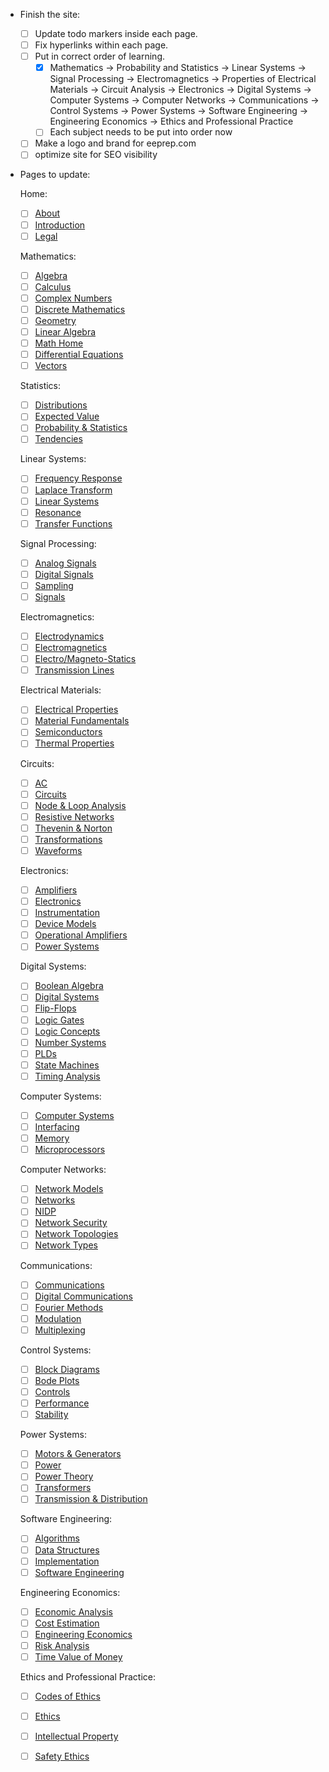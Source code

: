 - Finish the site:
  - [ ] Update todo markers inside each page.
  - [ ] Fix hyperlinks within each page.
  - [ ] Put in correct order of learning.
    - [x] Mathematics -> Probability and Statistics -> Linear Systems -> Signal Processing -> Electromagnetics -> Properties of Electrical Materials -> Circuit Analysis -> Electronics -> Digital Systems -> Computer Systems -> Computer Networks -> Communications -> Control Systems -> Power Systems -> Software Engineering -> Engineering Economics -> Ethics and Professional Practice
    - [ ] Each subject needs to be put into order now

  - [ ] Make a logo and brand for eeprep.com
  - [ ] optimize site for SEO visibility

- Pages to update:

  Home:
  - [ ] [About](./Topics/Home/About.html)
  - [ ] [Introduction](./Topics/Home/Introduction.html)
  - [ ] [Legal](./Topics/Home/Legal.html)

  Mathematics:
  - [ ] [Algebra](./Topics/Math/Algebra.html)
  - [ ] [Calculus](./Topics/Math/Calculus.html)
  - [ ] [Complex Numbers](./Topics/Math/ComplexNumbers.html)
  - [ ] [Discrete Mathematics](./Topics/Math/Discrete.html)
  - [ ] [Geometry](./Topics/Math/Geometry.html)
  - [ ] [Linear Algebra](./Topics/Math/LinearAlgebra.html)
  - [ ] [Math Home](./Topics/Math/Math.html)
  - [ ] [Differential Equations](./Topics/Math/ODEs.html)
  - [ ] [Vectors](./Topics/Math/Vectors.html)

  Statistics:
  - [ ] [Distributions](./Topics/ProbabilityStatistics/Distributions.html)
  - [ ] [Expected Value](./Topics/ProbabilityStatistics/ExpectedValue.html)
  - [ ] [Probability & Statistics](./Topics/ProbabilityStatistics/ProbStats.html)
  - [ ] [Tendencies](./Topics/ProbabilityStatistics/Tendencies.html)

  Linear Systems:
  - [ ] [Frequency Response](./Topics/LinearSystems/FrequencyResponse.html)
  - [ ] [Laplace Transform](./Topics/LinearSystems/Laplace.html)
  - [ ] [Linear Systems](./Topics/LinearSystems/LinearSystems.html)
  - [ ] [Resonance](./Topics/LinearSystems/Resonance.html)
  - [ ] [Transfer Functions](./Topics/LinearSystems/TFs.html)

  Signal Processing:
  - [ ] [Analog Signals](./Topics/Signals/Analog.html)
  - [ ] [Digital Signals](./Topics/Signals/Digital.html)
  - [ ] [Sampling](./Topics/Signals/Sampling.html)
  - [ ] [Signals](./Topics/Signals/Signals.html)

  Electromagnetics:
  - [ ] [Electrodynamics](./Topics/Electromagnetics/Electrodynamics.html)
  - [ ] [Electromagnetics](./Topics/Electromagnetics/Electromagnetics.html)
  - [ ] [Electro/Magneto-Statics](./Topics/Electromagnetics/ElectroMagnetoStatics.html)
  - [ ] [Transmission Lines](./Topics/Electromagnetics/TransmissionLines.html)

  Electrical Materials:
  - [ ] [Electrical Properties](./Topics/ElectricalMaterials/Electrical.html)
  - [ ] [Material Fundamentals](./Topics/ElectricalMaterials/Materials.html)
  - [ ] [Semiconductors](./Topics/ElectricalMaterials/Semiconductors.html)
  - [ ] [Thermal Properties](./Topics/ElectricalMaterials/Thermal.html)

  Circuits:
  - [ ] [AC](./Topics/Circuits/AC.html)
  - [ ] [Circuits](./Topics/Circuits/Circuits.html)
  - [ ] [Node & Loop Analysis](./Topics/Circuits/nodeLoop.html)
  - [ ] [Resistive Networks](./Topics/Circuits/ResistiveNetworks.html)
  - [ ] [Thevenin & Norton](./Topics/Circuits/TheveninNorton.html)
  - [ ] [Transformations](./Topics/Circuits/Transformations.html)
  - [ ] [Waveforms](./Topics/Circuits/Waveforms.html)

  Electronics:
  - [ ] [Amplifiers](./Topics/Electronics/Amplifiers.html)
  - [ ] [Electronics](./Topics/Electronics/Electronics.html)
  - [ ] [Instrumentation](./Topics/Electronics/Instrumentation.html)
  - [ ] [Device Models](./Topics/Electronics/Models.html)
  - [ ] [Operational Amplifiers](./Topics/Electronics/OpAmps.html)
  - [ ] [Power Systems](./Topics/Electronics/PowerSystems.html)

  Digital Systems:
  - [ ] [Boolean Algebra](./Topics/DigitalSystems/Boolean.html)
  - [ ] [Digital Systems](./Topics/DigitalSystems/DigitalSystems.html)
  - [ ] [Flip-Flops](./Topics/DigitalSystems/FlipFlops.html)
  - [ ] [Logic Gates](./Topics/DigitalSystems/Gates.html)
  - [ ] [Logic Concepts](./Topics/DigitalSystems/Logic.html)
  - [ ] [Number Systems](./Topics/DigitalSystems/Numbers.html)
  - [ ] [PLDs](./Topics/DigitalSystems/PLDs.html)
  - [ ] [State Machines](./Topics/DigitalSystems/StateMachines.html)
  - [ ] [Timing Analysis](./Topics/DigitalSystems/Timing.html)

  Computer Systems:
  - [ ] [Computer Systems](./Topics/ComputerSystems/ComputerSystems.html)
  - [ ] [Interfacing](./Topics/ComputerSystems/Interfacing.html)
  - [ ] [Memory](./Topics/ComputerSystems/Memory.html)
  - [ ] [Microprocessors](./Topics/ComputerSystems/Microprocessors.html)

  Computer Networks:
  - [ ] [Network Models](./Topics/Networks/Models.html)
  - [ ] [Networks](./Topics/Networks/Networks.html)
  - [ ] [NIDP](./Topics/Networks/NIDP.html)
  - [ ] [Network Security](./Topics/Networks/Security.html)
  - [ ] [Network Topologies](./Topics/Networks/Topologies.html)
  - [ ] [Network Types](./Topics/Networks/Types.html)

  Communications:
  - [ ] [Communications](./Topics/Communications/Communications.html)
  - [ ] [Digital Communications](./Topics/Communications/DigitalComms.html)
  - [ ] [Fourier Methods](./Topics/Communications/Fourier.html)
  - [ ] [Modulation](./Topics/Communications/Modulation.html)
  - [ ] [Multiplexing](./Topics/Communications/Multiplexing.html)

  Control Systems:
  - [ ] [Block Diagrams](./Topics/Controls/BlockDiagrams.html)
  - [ ] [Bode Plots](./Topics/Controls/Bode.html)
  - [ ] [Controls](./Topics/Controls/Controls.html)
  - [ ] [Performance](./Topics/Controls/Performance.html)
  - [ ] [Stability](./Topics/Controls/Stability.html)

  Power Systems:
  - [ ] [Motors & Generators](./Topics/Power/MotorsGenerators.html)
  - [ ] [Power](./Topics/Power/Power.html)
  - [ ] [Power Theory](./Topics/Power/Theory.html)
  - [ ] [Transformers](./Topics/Power/Transformers.html)
  - [ ] [Transmission & Distribution](./Topics/Power/TransmissionDistribution.html)

  Software Engineering:
  - [ ] [Algorithms](./Topics/SoftwareEngineering/Algorithms.html)
  - [ ] [Data Structures](./Topics/SoftwareEngineering/DataStructures.html)
  - [ ] [Implementation](./Topics/SoftwareEngineering/Implementation.html)
  - [ ] [Software Engineering](./Topics/SoftwareEngineering/SoftwareEngineering.html)

  Engineering Economics:
  - [ ] [Economic Analysis](./Topics/Economics/Analysis.html)
  - [ ] [Cost Estimation](./Topics/Economics/CostEstimation.html)
  - [ ] [Engineering Economics](./Topics/Economics/EngineeringEcon.html)
  - [ ] [Risk Analysis](./Topics/Economics/Risk.html)
  - [ ] [Time Value of Money](./Topics/Economics/TimeValue.html)

  Ethics and Professional Practice:
  - [ ] [Codes of Ethics](./Topics/Ethics/Codes.html)
  - [ ] [Ethics](./Topics/Ethics/Ethics.html)
  - [ ] [Intellectual Property](./Topics/Ethics/IntellectualProperty.html)
  - [ ] [Safety Ethics](./Topics/Ethics/Safety.html)

